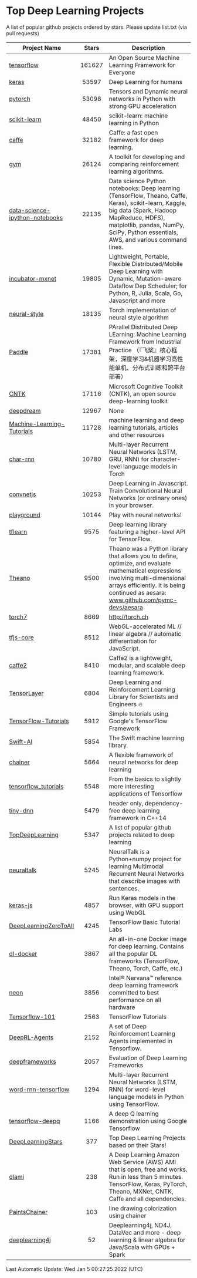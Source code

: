 # Top Deep Learning Projects
A list of popular github projects ordered by stars.
Please update list.txt (via pull requests)

|Project Name| Stars | Description |
| ---------- |:-----:| ----------- |
| [tensorflow](https://github.com/tensorflow/tensorflow) | 161627 | An Open Source Machine Learning Framework for Everyone |
| [keras](https://github.com/keras-team/keras) | 53597 | Deep Learning for humans |
| [pytorch](https://github.com/pytorch/pytorch) | 53098 | Tensors and Dynamic neural networks in Python with strong GPU acceleration |
| [scikit-learn](https://github.com/scikit-learn/scikit-learn) | 48450 | scikit-learn: machine learning in Python |
| [caffe](https://github.com/BVLC/caffe) | 32182 | Caffe: a fast open framework for deep learning. |
| [gym](https://github.com/openai/gym) | 26124 | A toolkit for developing and comparing reinforcement learning algorithms. |
| [data-science-ipython-notebooks](https://github.com/donnemartin/data-science-ipython-notebooks) | 22135 | Data science Python notebooks: Deep learning (TensorFlow, Theano, Caffe, Keras), scikit-learn, Kaggle, big data (Spark, Hadoop MapReduce, HDFS), matplotlib, pandas, NumPy, SciPy, Python essentials, AWS, and various command lines. |
| [incubator-mxnet](https://github.com/apache/incubator-mxnet) | 19805 | Lightweight, Portable, Flexible Distributed/Mobile Deep Learning with Dynamic, Mutation-aware Dataflow Dep Scheduler; for Python, R, Julia, Scala, Go, Javascript and more |
| [neural-style](https://github.com/jcjohnson/neural-style) | 18135 | Torch implementation of neural style algorithm |
| [Paddle](https://github.com/PaddlePaddle/Paddle) | 17381 | PArallel Distributed Deep LEarning: Machine Learning Framework from Industrial Practice （『飞桨』核心框架，深度学习&机器学习高性能单机、分布式训练和跨平台部署） |
| [CNTK](https://github.com/microsoft/CNTK) | 17116 | Microsoft Cognitive Toolkit (CNTK), an open source deep-learning toolkit |
| [deepdream](https://github.com/google/deepdream) | 12967 | None |
| [Machine-Learning-Tutorials](https://github.com/ujjwalkarn/Machine-Learning-Tutorials) | 11728 | machine learning and deep learning tutorials, articles and other resources  |
| [char-rnn](https://github.com/karpathy/char-rnn) | 10780 | Multi-layer Recurrent Neural Networks (LSTM, GRU, RNN) for character-level language models in Torch |
| [convnetjs](https://github.com/karpathy/convnetjs) | 10253 | Deep Learning in Javascript. Train Convolutional Neural Networks (or ordinary ones) in your browser. |
| [playground](https://github.com/tensorflow/playground) | 10144 | Play with neural networks! |
| [tflearn](https://github.com/tflearn/tflearn) | 9575 | Deep learning library featuring a higher-level API for TensorFlow. |
| [Theano](https://github.com/Theano/Theano) | 9500 | Theano was a Python library that allows you to define, optimize, and evaluate mathematical expressions involving multi-dimensional arrays efficiently. It is being continued as aesara: www.github.com/pymc-devs/aesara |
| [torch7](https://github.com/torch/torch7) | 8669 | http://torch.ch |
| [tfjs-core](https://github.com/tensorflow/tfjs-core) | 8512 | WebGL-accelerated ML // linear algebra // automatic differentiation for JavaScript. |
| [caffe2](https://github.com/facebookarchive/caffe2) | 8410 | Caffe2 is a lightweight, modular, and scalable deep learning framework. |
| [TensorLayer](https://github.com/tensorlayer/TensorLayer) | 6804 | Deep Learning and Reinforcement Learning Library for Scientists and Engineers 🔥 |
| [TensorFlow-Tutorials](https://github.com/nlintz/TensorFlow-Tutorials) | 5912 | Simple tutorials using Google's TensorFlow Framework |
| [Swift-AI](https://github.com/Swift-AI/Swift-AI) | 5854 | The Swift machine learning library. |
| [chainer](https://github.com/chainer/chainer) | 5664 | A flexible framework of neural networks for deep learning |
| [tensorflow_tutorials](https://github.com/pkmital/tensorflow_tutorials) | 5548 | From the basics to slightly more interesting applications of Tensorflow |
| [tiny-dnn](https://github.com/tiny-dnn/tiny-dnn) | 5479 | header only, dependency-free deep learning framework in C++14 |
| [TopDeepLearning](https://github.com/aymericdamien/TopDeepLearning) | 5347 | A list of popular github projects related to deep learning |
| [neuraltalk](https://github.com/karpathy/neuraltalk) | 5245 | NeuralTalk is a Python+numpy project for learning Multimodal Recurrent Neural Networks that describe images with sentences. |
| [keras-js](https://github.com/transcranial/keras-js) | 4857 | Run Keras models in the browser, with GPU support using WebGL |
| [DeepLearningZeroToAll](https://github.com/hunkim/DeepLearningZeroToAll) | 4245 | TensorFlow Basic Tutorial Labs |
| [dl-docker](https://github.com/floydhub/dl-docker) | 3867 | An all-in-one Docker image for deep learning. Contains all the popular DL frameworks (TensorFlow, Theano, Torch, Caffe, etc.) |
| [neon](https://github.com/NervanaSystems/neon) | 3856 | Intel® Nervana™ reference deep learning framework committed to best performance on all hardware |
| [Tensorflow-101](https://github.com/sjchoi86/Tensorflow-101) | 2563 | TensorFlow Tutorials |
| [DeepRL-Agents](https://github.com/awjuliani/DeepRL-Agents) | 2152 | A set of Deep Reinforcement Learning Agents implemented in Tensorflow. |
| [deepframeworks](https://github.com/zer0n/deepframeworks) | 2057 | Evaluation of Deep Learning Frameworks |
| [word-rnn-tensorflow](https://github.com/hunkim/word-rnn-tensorflow) | 1294 | Multi-layer Recurrent Neural Networks (LSTM, RNN) for word-level language models in Python using TensorFlow. |
| [tensorflow-deepq](https://github.com/siemanko/tensorflow-deepq) | 1166 | A deep Q learning demonstration using Google Tensorflow |
| [DeepLearningStars](https://github.com/hunkim/DeepLearningStars) | 377 | Top Deep Learning Projects based on their Stars! |
| [dlami](https://github.com/ritchieng/dlami) | 238 | A Deep Learning Amazon Web Service (AWS) AMI that is open, free and works. Run in less than 5 minutes. TensorFlow, Keras, PyTorch, Theano, MXNet, CNTK, Caffe and all dependencies. |
| [PaintsChainer](https://github.com/taizan/PaintsChainer) | 103 | line drawing colorization using chainer |
| [deeplearning4j](https://github.com/deeplearning4j/deeplearning4j) | 52 | Deeplearning4j, ND4J, DataVec and more - deep learning & linear algebra for Java/Scala with GPUs + Spark |

Last Automatic Update: Wed Jan  5 00:27:25 2022 (UTC)
